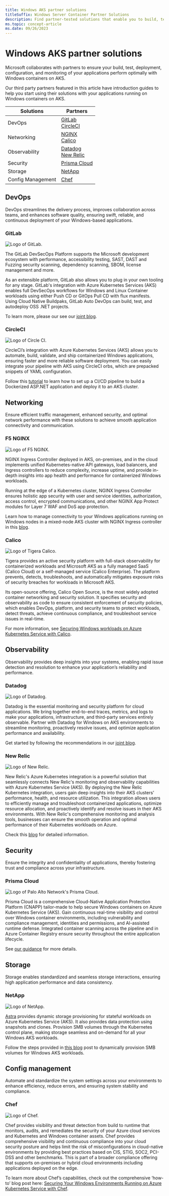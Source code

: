 ```yaml
---
title: Windows AKS partner solutions
titleSuffix: Windows Server Container Partner Solutions
description: Find partner-tested solutions that enable you to build, test, deploy, manage, and monitor your Windows-based apps on Windows containers on AKS.
ms.topic: concept-article
ms.date: 09/26/2023
---
```


# Windows AKS partner solutions

Microsoft collaborates with partners to ensure your build, test, deployment, configuration, and monitoring of your applications perform optimally with Windows containers on AKS.  

Our third party partners featured in this article have introduction guides to help you start using their solutions with your applications running on Windows containers on AKS.

| Solutions          | Partners                                            |
|--------------------|-----------------------------------------------------|
| DevOps             | [GitLab](#gitlab) <br> [CircleCI](#circleci)        |
| Networking         | [NGINX](#f5-nginx) <br> [Calico](#calico)           |
| Observability      | [Datadog](#datadog) <br> [New Relic](#new-relic)    |
| Security           | [Prisma Cloud](#prisma-cloud)                       |
| Storage            | [NetApp](#netapp)                                   |
| Config Management  | [Chef](#chef)                                       |

## DevOps

DevOps streamlines the delivery process, improves collaboration across teams, and enhances software quality, ensuring swift, reliable, and continuous deployment of your Windows-based applications.

### GitLab

![Logo of GitLab.](./media/windows-aks-partner-solutions/gitlab.png)

The GitLab DevSecOps Platform supports the Microsoft development ecosystem with performance, accessibility testing, SAST, DAST and Fuzzing security scanning, dependency scanning, SBOM, license management and more.

As an extensible platform, GitLab also allows you to plug in your own tooling for any stage. GitLab's integration with Azure Kubernetes Services (AKS) enables full DevSecOps workflows for Windows and Linux Container workloads using either Push CD or GitOps Pull CD with flux manifests. Using Cloud Native Buildpaks, GitLab Auto DevOps can build, test, and autodeploy OSS .NET projects.

To learn more, please our see our [joint blog](https://techcommunity.microsoft.com/t5/containers/using-gitlab-to-build-and-deploy-windows-containers-on-azure/ba-p/3889929).

### CircleCI

![Logo of Circle CI.](./media/windows-aks-partner-solutions/circleci.png)

CircleCI’s integration with Azure Kubernetes Services (AKS) allows you to automate, build, validate, and ship containerized Windows applications, ensuring faster and more reliable software deployment. You can easily integrate your pipeline with AKS using CircleCI orbs, which are prepacked snippets of YAML configuration.  

Follow this [tutorial](https://techcommunity.microsoft.com/t5/containers/continuous-deployment-of-windows-containers-with-circleci-and/ba-p/3841220) to learn how to set up a CI/CD pipeline to build a Dockerized ASP.NET application and deploy it to an AKS cluster. 

## Networking

Ensure efficient traffic management, enhanced security, and optimal network performance with these solutions to achieve smooth application connectivity and communication.

### F5 NGINX

![Logo of F5 NGINX.](./media/windows-aks-partner-solutions/f5.png)

NGINX Ingress Controller deployed in AKS, on-premises, and in the cloud implements unified Kubernetes-native API gateways, load balancers, and Ingress controllers to reduce complexity, increase uptime, and provide in-depth insights into app health and performance for containerized Windows workloads.

Running at the edge of a Kubernetes cluster, NGINX Ingress Controller ensures holistic app security with user and service identities, authorization, access control, encrypted communications, and other NGINX App Protect modules for Layer 7 WAF and DoS app protection.

Learn how to manage connectivity to your Windows applications running on Windows nodes in a mixed-node AKS cluster with NGINX Ingress controller in this [blog](https://techcommunity.microsoft.com/t5/containers/improving-customer-experiences-with-f5-nginx-and-windows-on/ba-p/3820344).

### Calico

![Logo of Tigera Calico.](./media/windows-aks-partner-solutions/tigera.png)

Tigera provides an active security platform with full-stack observability for containerized workloads and Microsoft AKS as a fully managed SaaS (Calico Cloud) or a self-managed service (Calico Enterprise). The platform prevents, detects, troubleshoots, and automatically mitigates exposure risks of security breaches for workloads in Microsoft AKS.

Its open-source offering, Calico Open Source, is the most widely adopted container networking and security solution. It specifies security and observability as code to ensure consistent enforcement of security policies, which enables DevOps, platform, and security teams to protect workloads, detect threats, achieve continuous compliance, and troubleshoot service issues in real-time.  

For more information, see [Securing Windows workloads on Azure Kubernetes Service with Calico](https://techcommunity.microsoft.com/t5/containers/securing-windows-workloads-on-azure-kubernetes-service-with/ba-p/3815429).

## Observability

Observability provides deep insights into your systems, enabling rapid issue detection and resolution to enhance your application’s reliability and performance.

### Datadog

![Logo of Datadog.](./media/windows-aks-partner-solutions/datadog.png)

Datadog is the essential monitoring and security platform for cloud applications. We bring together end-to-end traces, metrics, and logs to make your applications, infrastructure, and third-party services entirely observable. Partner with Datadog for Windows on AKS environments to streamline monitoring, proactively resolve issues, and optimize application performance and availability.  

Get started by following the recommendations in our [joint blog](https://techcommunity.microsoft.com/t5/containers/gain-full-observability-into-windows-containers-on-azure/ba-p/3853603).

### New Relic

![Logo of New Relic.](./media/windows-aks-partner-solutions/newrelic.png)

New Relic's Azure Kubernetes integration is a powerful solution that seamlessly connects New Relic's monitoring and observability capabilities with Azure Kubernetes Service (AKS). By deploying the New Relic Kubernetes integration, users gain deep insights into their AKS clusters' performance, health, and resource utilization. This integration allows users to efficiently manage and troubleshoot containerized applications, optimize resource allocation, and proactively identify and resolve issues in their AKS environments. With New Relic's comprehensive monitoring and analysis tools, businesses can ensure the smooth operation and optimal performance of their Kubernetes workloads on Azure.

Check this [blog](https://techcommunity.microsoft.com/t5/containers/leveraging-new-relic-for-instrumentation-of-windows-container-on/ba-p/3870323) for detailed information.

## Security

Ensure the integrity and confidentiality of applications, thereby fostering trust and compliance across your infrastructure.

### Prisma Cloud

![Logo of Palo Alto Network's Prisma Cloud.](./media/windows-aks-partner-solutions/prismacloud.png)

Prisma Cloud is a comprehensive Cloud-Native Application Protection Platform (CNAPP) tailor-made to help secure Windows containers on Azure Kubernetes Service (AKS). Gain continuous real-time visibility and control over Windows container environments, including vulnerability and compliance management, identities and permissions, and AI-assisted runtime defense. Integrated container scanning across the pipeline and in Azure Container Registry ensure security throughout the entire application lifecycle.  

See [our guidance](https://techcommunity.microsoft.com/t5/containers/unlocking-new-possibilities-with-prisma-cloud-and-windows/ba-p/3866485) for more details.

## Storage

Storage enables standardized and seamless storage interactions, ensuring high application performance and data consistency.

### NetApp

![Logo of NetApp.](./media/windows-aks-partner-solutions/netapp.png)

[Astra](https://www.netapp.com/cloud-services/astra/) provides dynamic storage provisioning for stateful workloads on Azure Kubernetes Service (AKS). It also provides data protection using snapshots and clones. Provision SMB volumes through the Kubernetes control plane, making storage seamless and on-demand for all your Windows AKS workloads.

Follow the steps provided in [this blog](https://techcommunity.microsoft.com/t5/azure-architecture-blog/azure-netapp-files-smb-volumes-for-azure-kubernetes-services/ba-p/3052900) post to dynamically provision SMB volumes for Windows AKS workloads.

## Config management

Automate and standardize the system settings across your environments to enhance efficiency, reduce errors, and ensuring system stability and compliance.

### Chef

![Logo of Chef.](./media/windows-aks-partner-solutions/progress.png)

Chef provides visibility and threat detection from build to runtime that monitors, audits, and remediates the security of your Azure cloud services and Kubernetes and Windows container assets. Chef provides comprehensive visibility and continuous compliance into your cloud security posture and helps limit the risk of misconfigurations in cloud-native environments by providing best practices based on CIS, STIG, SOC2, PCI-DSS and other benchmarks. This is part of a broader compliance offering that supports on-premises or hybrid cloud environments including applications deployed on the edge.

To learn more about Chef’s capabilities, check out the comprehensive ‘how-to’ blog post here: [Securing Your Windows Environments Running on Azure Kubernetes Service with Chef](https://techcommunity.microsoft.com/t5/containers/securing-your-windows-environments-running-on-azure-kubernetes/ba-p/3821830).
